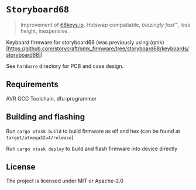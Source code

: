 # `Storyboard68`
> Improvement of [68keys.io](https://68keys.io).
> Hotswap compatiable, *blazingly fast*™, less height, inexpensive.

Keyboard firmware for storyboard68 (was previously using (qmk)[https://github.com/storycraft/qmk_firmware/tree/storyboard68/keyboards/storyboard68])

See `hardware` directory for PCB and case design.

## Requirements
AVR GCC Toolchain, dfu-programmer

## Building and flashing
Run `cargo xtask build` to build firmware as elf and hex (can be found at `target/atmega32u4/release`)

Run `cargo xtask deploy` to build and flash firmware into device directly

## License
The project is licensed under MIT or Apache-2.0